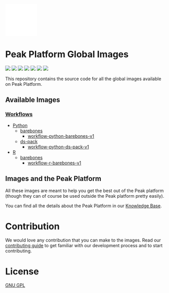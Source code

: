 <img src=".github/images/peak.gif" width="100" height="100" />

# Peak Platform Global Images
![](https://img.shields.io/github/license/peak-ai/platform-global-images)
![](https://img.shields.io/github/languages/count/peak-ai/platform-global-images)
![](https://img.shields.io/github/languages/top/peak-ai/platform-global-images)
![](https://img.shields.io/github/issues-raw/peak-ai/platform-global-images)
![](https://img.shields.io/github/issues-pr-raw/peak-ai/platform-global-images)
![](https://img.shields.io/github/languages/code-size/peak-ai/platform-global-images)
![](https://img.shields.io/github/repo-size/peak-ai/platform-global-images)

This repository contains the source code for all the global images available on Peak Platform.

## Available Images
### [Workflows](./workflow)
  - [Python](./workflow/python)
    - [barebones](./workflow/python/barebones)
      - [workflow-python-barebones-v1](./workflow/python/barebones/v1)
    - [ds-pack](./workflow/python/ds-pack)
      - [workflow-python-ds-pack-v1](./workflow/python/ds-pack/v1)
  - [R](./workflow/r)
    - [barebones](./workflow/r/barebones)
      - [workflow-r-barebones-v1](./workflow/r/barebones/v1)

## Images and the Peak Platform
All these images are meant to help you get the best out of the Peak platform (though they can of course be used outside the Peak platform pretty easily).

You can find all the details about the Peak Platform in our [Knowledge Base](https://platformsupport.peak.ai/support/solutions).

# Contribution
We would love any contribution that you can make to the images. Read our [contributing guide](./CONTRIBUTING.md) to get familiar with our development process and to start contributing.

# License
[GNU GPL](https://opensource.org/licenses/GPL-3.0)